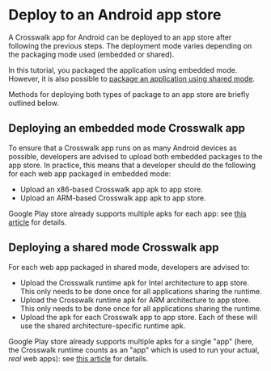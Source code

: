 # Deploy to an Android app store

A Crosswalk app for Android can be deployed to an app store after following the previous steps. The deployment mode varies depending on the packaging mode used (embedded or shared).

In this tutorial, you packaged the application using embedded mode. However, it is also possible to [package an application using shared mode](#documentation/getting_started/Run_on_Android/Shared-mode).

Methods for deploying both types of package to an app store are briefly outlined below.

## Deploying an embedded mode Crosswalk app

To ensure that a Crosswalk app runs on as many Android devices as possible, developers are advised to upload both embedded packages to the app store. In practice, this means that a developer should do the following for each web app packaged in embedded mode:

*   Upload an x86-based Crosswalk app apk to app store.
*   Upload an ARM-based Crosswalk app apk to app store.

Google Play store already supports multiple apks for each app: see [this article](http://developer.android.com/google/play/publishing/multiple-apks.html) for details.

## Deploying a shared mode Crosswalk app

For each web app packaged in shared mode, developers are advised to:

*   Upload the Crosswalk runtime apk for Intel architecture to app store. This only needs to be done once for all applications sharing the runtime.
*   Upload the Crosswalk runtime apk for ARM architecture to app store.  This only needs to be done once for all applications sharing the runtime.
*   Upload the apk for each Crosswalk app to app store. Each of these will use the shared architecture-specific runtime apk.

Google Play store already supports multiple apks for a single "app" (here, the Crosswalk runtime counts as an "app" which is used to run your actual, *real* web apps): see [this article](http://developer.android.com/google/play/publishing/multiple-apks.html) for details.
